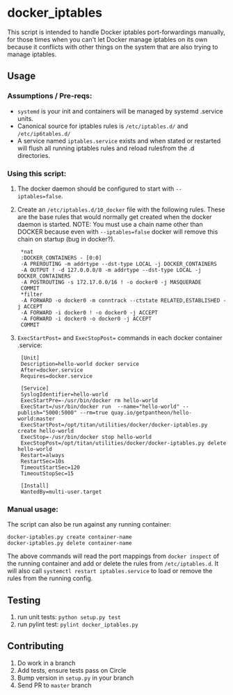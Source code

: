 docker_iptables
===============

This script is intended to handle Docker iptables port-forwardings manually, for those times when
you can't let Docker manage iptables on its own because it conflicts with other things on the
system that are also trying to manage iptables.

Usage
-----

### Assumptions / Pre-reqs:

- `systemd` is your init and containers will be managed by systemd .service units.
- Canonical source for iptables rules is `/etc/iptables.d/` and `/etc/ip6tables.d/`
- A service named `iptables.service` exists and when stated or restarted will flush all running
  iptables rules and reload rulesfrom the .d directories.

### Using this script:

1. The docker daemon should be configured to start with `--iptables=false`.
2. Create an `/etc/iptables.d/10_docker` file with the following rules. These are the base rules that
   would normally get created when the docker daemon is started. NOTE: You must use a chain name other
   than DOCKER because even with `--iptables=false` docker will remove this chain on startup (bug in docker?).

        *nat
        :DOCKER_CONTAINERS - [0:0]
        -A PREROUTING -m addrtype --dst-type LOCAL -j DOCKER_CONTAINERS
        -A OUTPUT ! -d 127.0.0.0/8 -m addrtype --dst-type LOCAL -j DOCKER_CONTAINERS
        -A POSTROUTING -s 172.17.0.0/16 ! -o docker0 -j MASQUERADE
        COMMIT
        *filter
        -A FORWARD -o docker0 -m conntrack --ctstate RELATED,ESTABLISHED -j ACCEPT
        -A FORWARD -i docker0 ! -o docker0 -j ACCEPT
        -A FORWARD -i docker0 -o docker0 -j ACCEPT
        COMMIT

3. `ExecStartPost=` and `ExecStopPost=` commands in each docker container .service:

        [Unit]
        Description=hello-world docker service
        After=docker.service
        Requires=docker.service

        [Service]
        SyslogIdentifier=hello-world
        ExecStartPre=-/usr/bin/docker rm hello-world
        ExecStart=/usr/bin/docker run  --name="hello-world" --publish="5000:5000" --rm=true quay.io/getpantheon/hello-world:master
        ExecStartPost=/opt/titan/utilities/docker/docker-iptables.py create hello-world
        ExecStop=-/usr/bin/docker stop hello-world
        ExecStopPost=/opt/titan/utilities/docker/docker-iptables.py delete hello-world
        Restart=always
        RestartSec=10s
        TimeoutStartSec=120
        TimeoutStopSec=15

        [Install]
        WantedBy=multi-user.target

### Manual usage:

The script can also be run against any running container:

    docker-iptables.py create container-name
    docker-iptables.py delete container-name

The above commands will read the port mappings from `docker inspect` of the running container and
add or delete the rules from `/etc/iptables.d`. It will also call `systemctl restart iptables.service`
to load or remove the rules from the running config.

Testing
-------

1. run unit tests: `python setup.py test`
2. run pylint test: `pylint docker_iptables.py`

Contributing
------------

1. Do work in a branch
2. Add tests, ensure tests pass on Circle
3. Bump version in `setup.py` in your branch
4. Send PR to `master` branch
